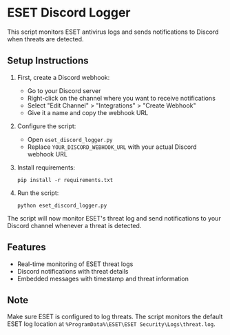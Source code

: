 # ESET Discord Logger

This script monitors ESET antivirus logs and sends notifications to Discord when threats are detected.

## Setup Instructions

1. First, create a Discord webhook:
   - Go to your Discord server
   - Right-click on the channel where you want to receive notifications
   - Select "Edit Channel" > "Integrations" > "Create Webhook"
   - Give it a name and copy the webhook URL

2. Configure the script:
   - Open `eset_discord_logger.py`
   - Replace `YOUR_DISCORD_WEBHOOK_URL` with your actual Discord webhook URL

3. Install requirements:
   ```
   pip install -r requirements.txt
   ```

4. Run the script:
   ```
   python eset_discord_logger.py
   ```

The script will now monitor ESET's threat log and send notifications to your Discord channel whenever a threat is detected.

## Features
- Real-time monitoring of ESET threat logs
- Discord notifications with threat details
- Embedded messages with timestamp and threat information

## Note
Make sure ESET is configured to log threats. The script monitors the default ESET log location at `%ProgramData%\ESET\ESET Security\Logs\threat.log`.
